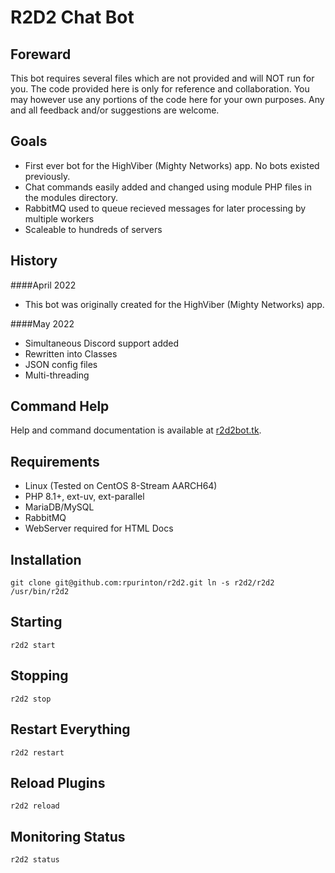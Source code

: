 # R2D2 Chat Bot

## Foreward

This bot requires several files which are not provided and will NOT run for you.   The code provided here is only for reference and collaboration.  You may however use any portions of the code here for your own purposes.  Any and all feedback and/or suggestions are welcome.

## Goals

- First ever bot for the HighViber (Mighty Networks) app.  No bots existed previously. 
- Chat commands easily added and changed using module PHP files in the modules directory.
- RabbitMQ used to queue recieved messages for later processing by multiple workers
- Scaleable to hundreds of servers

## History

####April 2022
- This bot was originally created for the HighViber (Mighty Networks) app.  

####May 2022 
- Simultaneous Discord support added
- Rewritten into Classes
- JSON config files
- Multi-threading

## Command Help

Help and command documentation is available at [r2d2bot.tk](https://r2d2bot.tk).

## Requirements

- Linux (Tested on CentOS 8-Stream AARCH64)
- PHP 8.1+, ext-uv, ext-parallel
- MariaDB/MySQL
- RabbitMQ
- WebServer required for HTML Docs

## Installation

`git clone git@github.com:rpurinton/r2d2.git
ln -s r2d2/r2d2 /usr/bin/r2d2`

## Starting

`r2d2 start`

## Stopping

`r2d2 stop`

## Restart Everything

`r2d2 restart`

## Reload Plugins

`r2d2 reload`

## Monitoring Status

`r2d2 status`


